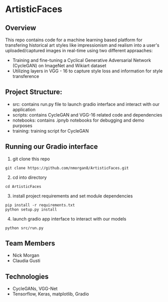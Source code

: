 # ArtisticFaces

## Overview
This repo contains code for a machine learning based platform for transfering historical art styles like impressionism and realism into a user's uploaded/captured images in real-time using two different appraaches: 
 - Training and fine-tuning a Cyclical Generative Adversarial Network (CycleGAN) on ImageNet and Wikiart dataset
 - Utilizing layers in VGG - 16 to capture style loss and information for style transference
 
## Project Structure: 
 - src: contains run.py file to launch gradio interface and interact with our application
 - scripts: contains CycleGAN and VGG-16 related code and dependencies 
 - notebooks: contains .ipnyb notebooks for debugging and demo purposes
 - training: training script for CycleGAN 
  
## Running our Gradio interface
1. git clone this repo
```
git clone https://github.com/nmorgan8/ArtisticFaces.git
```

2. cd into directory 
```
cd ArtisticFaces
```

3. install project requirements and set module dependencies 
```
pip install -r requirements.txt
python setup.py install 
```

4. launch gradio app interface to interact with our models 
```
python src/run.py 
```

## Team Members
 - Nick Morgan
 - Claudia Gusti

## Technologies
 - CycleGANs, VGG-Net 
 - Tensorflow, Keras, matplotlib, Gradio
